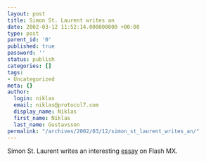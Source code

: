 ```yaml
---
layout: post
title: Simon St. Laurent writes an
date: 2002-03-12 11:52:14.000000000 +00:00
type: post
parent_id: '0'
published: true
password: ''
status: publish
categories: []
tags:
- Uncategorized
meta: {}
author:
  login: niklas
  email: niklas@protocol7.com
  display_name: Niklas
  first_name: Niklas
  last_name: Gustavsson
permalink: "/archives/2002/03/12/simon_st_laurent_writes_an/"
---
```

Simon St. Laurent writes an interesting [essay](http://www.oreillynet.com/cs/weblog/view/wlg/1197) on Flash MX.

